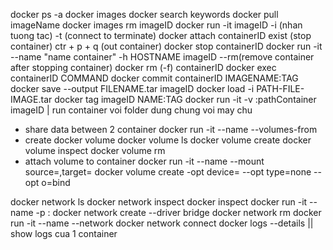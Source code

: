 docker ps -a
docker images
docker search keywords
docker pull imageName
docker images rm imageID
docker run -it imageID
      -i (nhan tuong tac)
      -t (connect to terminate)
docker attach containerID
      exist (stop container)
      ctr + p + q (out container)
docker stop containerID
docker run -it --name "name container" -h HOSTNAME imageID
      --rm(remove container after stopping container)
docker  rm (-f) containerID
docker exec containerID COMMAND
docker commit containerID IMAGENAME:TAG
docker save --output FILENAME.tar imageID
docker load -i PATH-FILE-IMAGE.tar
docker tag imageID NAME:TAG
docker run -it -v <HostPath>:pathContainer imageID | run container voi folder dung chung voi may chu
- share data between 2 container
docker run -it --name <container name> --volumes-from <other container name> <imageID>
- create docker volume
docker volume ls
docker volume create <volume name>
docker volume inspect <volume name>
docker volume rm <volume name>
- attach volume to container
docker run -it --name <container name> --mount source=<volume name>,target=<container path> <imageID>
docker volume create -opt device=<HostPath> --opt type=none --opt o=bind <volume name>

docker network ls
docker network inspect <network name>
docker inspect <containerid>
docker run -it --name <container name> -p <host port>:<container port> <imageId>
docker network create --driver bridge <network name>
docker network rm <network name>
docker run -it --name <container name> --network <network name> <imageID>
docker network connect <network name> <containerID>
docker logs --details <container name> || show logs cua 1 container